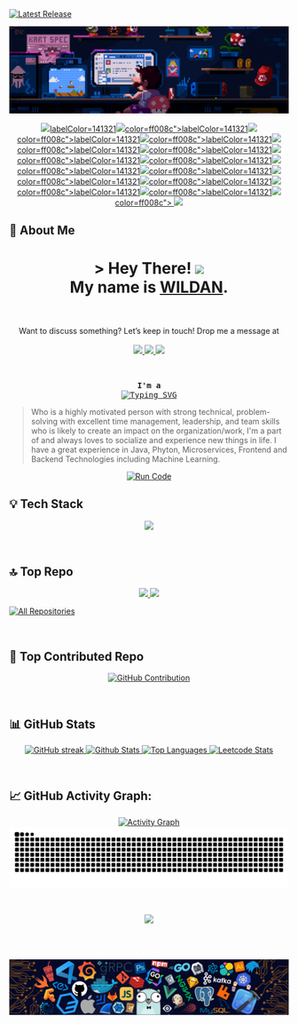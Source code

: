 <a href="https://github.com/Wildanae123/Wildanae123/releases" target="_blank">
  <img src="https://img.shields.io/github/v/release/Wildanae123/Wildanae123?style=for-the-badge&label=Latest%20Release&labelColor=141321&color=ff008c" alt="Latest Release" />
</a>

![alt text](Mario-Bross-Banner.gif)
<p align="center">
  <a href="https://github.com/Wildanae123" target="_blank">
    <img src="https://img.shields.io/badge/visitors-460-ff008c?style=for-the-badge<img src="https://img.shields.io/badge/visitors-461-ff008c?style=for-the-badge<img src="https://img.shields.io/badge/visitors-462-ff008c?style=for-the-badge<img src="https://img.shields.io/badge/visitors-463-ff008c?style=for-the-badge<img src="https://img.shields.io/badge/visitors-464-ff008c?style=for-the-badge<img src="https://img.shields.io/badge/visitors-465-ff008c?style=for-the-badge<img src="https://img.shields.io/badge/visitors-466-ff008c?style=for-the-badge<img src="https://img.shields.io/badge/visitors-467-ff008c?style=for-the-badge<img src="https://img.shields.io/badge/visitors-468-ff008c?style=for-the-badge<img src="https://img.shields.io/badge/visitors-469-ff008c?style=for-the-badge<img src="https://img.shields.io/badge/visitors-470-ff008c?style=for-the-badge<img src="https://img.shields.io/badge/visitors-471-ff008c?style=for-the-badge<img src="https://img.shields.io/badge/visitors-472-ff008c?style=for-the-badge<img src="https://img.shields.io/badge/visitors-473-ff008c?style=for-the-badge<img src="https://img.shields.io/badge/visitors-0-ff008c?style=for-the-badge&labelColor=141321&color=ff008c">labelColor=141321<img src="https://img.shields.io/badge/visitors-0-ff008c?style=for-the-badge&labelColor=141321&color=ff008c">color=ff008c">labelColor=141321<img src="https://img.shields.io/badge/visitors-0-ff008c?style=for-the-badge&labelColor=141321&color=ff008c">color=ff008c">labelColor=141321<img src="https://img.shields.io/badge/visitors-0-ff008c?style=for-the-badge&labelColor=141321&color=ff008c">color=ff008c">labelColor=141321<img src="https://img.shields.io/badge/visitors-0-ff008c?style=for-the-badge&labelColor=141321&color=ff008c">color=ff008c">labelColor=141321<img src="https://img.shields.io/badge/visitors-0-ff008c?style=for-the-badge&labelColor=141321&color=ff008c">color=ff008c">labelColor=141321<img src="https://img.shields.io/badge/visitors-0-ff008c?style=for-the-badge&labelColor=141321&color=ff008c">color=ff008c">labelColor=141321<img src="https://img.shields.io/badge/visitors-0-ff008c?style=for-the-badge&labelColor=141321&color=ff008c">color=ff008c">labelColor=141321<img src="https://img.shields.io/badge/visitors-0-ff008c?style=for-the-badge&labelColor=141321&color=ff008c">color=ff008c">labelColor=141321<img src="https://img.shields.io/badge/visitors-0-ff008c?style=for-the-badge&labelColor=141321&color=ff008c">color=ff008c">labelColor=141321<img src="https://img.shields.io/badge/visitors-0-ff008c?style=for-the-badge&labelColor=141321&color=ff008c">color=ff008c">labelColor=141321<img src="https://img.shields.io/badge/visitors-0-ff008c?style=for-the-badge&labelColor=141321&color=ff008c">color=ff008c">labelColor=141321<img src="https://img.shields.io/badge/visitors-0-ff008c?style=for-the-badge&labelColor=141321&color=ff008c">color=ff008c">labelColor=141321<img src="https://img.shields.io/badge/visitors-0-ff008c?style=for-the-badge&labelColor=141321&color=ff008c">color=ff008c">labelColor=141321<img src="https://img.shields.io/badge/visitors-0-ff008c?style=for-the-badge&labelColor=141321&color=ff008c">color=ff008c">
  </a>
  <a href="https://github.com/Wildanae123?tab=followers" target="_blank">
    <img src="https://img.shields.io/github/followers/Wildanae123?label=Followers&style=for-the-badge&labelColor=141321&color=ff008c">
  </a>
</p>

## 🧑 About Me

<h1 align="center">
  &gt; Hey There! 
  <img src="https://media.giphy.com/media/hvRJCLFzcasrR4ia7z/giphy.gif" width="30px">
  <br/>
  My name is <b><ins>WILDAN</ins></b>.
  <br/>
  <br/>
</h1>

<p align="center">
Want to discuss something? Let’s keep in touch! Drop me a message at
  <br>
  <br>
  <a href="https://www.linkedin.com/in/wildan-andika-permana/" target="_blank">
    <img src="https://custom-icon-badges.demolab.com/badge/LinkedIn-0A66C2?style=for-the-badge&logo=linkedin-white&labelColor=141321&color=141321">
  </a>
  
  <a href="https://www.instagram.com/willldanae/" target="_blank">
    <img src="https://img.shields.io/badge/Instagram-fe4164?style=for-the-badge&logo=instagram&labelColor=141321&color=141321">
  </a>
  <a href="https://www.facebook.com/willldanae/" target="_blank">
    <img src="https://img.shields.io/badge/Facebook-20BEFF?style=for-the-badge&logo=facebook&labelColor=141321&color=141321">
  </a>
</p>
<br/>

<p align="center">
  <samp>
    <b>I'm a</b>
    <br/>
    <a href="https://git.io/typing-svg">
      <img src="https://readme-typing-svg.demolab.com?font=Laila&pause=1000&color=FF008C&center=true&vCenter=true&random=true&width=435&lines=Information+technology+support;Software+Developer;Programmer" alt="Typing SVG" />
    </a>
  </samp>
</p>


> Who is a highly motivated person with strong technical, problem-solving with excellent time management, leadership, and team skills who is likely to create an impact on the organization/work, I'm a part of and always loves to socialize and experience new things in life. I have a great experience in Java, Phyton, Microservices, Frontend and Backend Technologies including Machine Learning.

<p align="center">
  <a href="https://replit.com/@wildanaedev/MyProfile?v=1" target="_blank">
    <img src="https://img.shields.io/badge/Run%20My%20Code-ff008c?style=for-the-badge&labelColor=141321&color=ff008c&logo=python&logoColor=ff008c" alt="Run Code">
  </a>
</p>

## 💡 Tech Stack

<p align="center">
  <a href="https://skillicons.dev">
    <img src="https://skillicons.dev/icons?i=javascript,python,react,nodejs,tensorflow,mongodb,mysql,grafana,linux,aws,docker,kubernetes,figma&theme=dark&perline=5" />
  </a>
</p>
<br/>

## 🔝 Top Repo

<p align="center">
  <a href="https://github.com/Wildanae123/Proyek-Todo-Apps">
    <img src="https://github-readme-stats.vercel.app/api/pin/?username=Wildanae123&repo=Proyek-Todo-Apps&border_color=ee3e86&bg_color=141321&title_color=ee3e86&text_color=8bcecc&icon_color=7F3FBF" />
  </a>
  <a href="https://github.com/Wildanae123/Implementasi-Web-Storage">
    <img src="https://github-readme-stats.vercel.app/api/pin/?username=Wildanae123&repo=Implementasi-Web-Storage&border_color=ee3e86&bg_color=141321&title_color=ee3e86&text_color=8bcecc&icon_color=7F3FBF" />
  </a>
</p>
<p align="left">
  <a href="https://github.com/Wildanae123?tab=repositories" target="_blank"><img alt="All Repositories" title="All Repositories" src="https://custom-icon-badges.demolab.com/badge/-All%20Repositories-2962FF?style=for-the-badge&logoColor=ff008c&logo=fork&labelColor=141321&color=141321" /></a>
</p>
<br/>

## 👑 Top Contributed Repo

<p align="center">
  <a href="https://github.com/Wildanae123">
    <img src="https://github-profile-summary-cards.vercel.app/api/cards/profile-details?username=Wildanae123&theme=radical" alt="GitHub Contribution"/>
  </a>
</p>
<br/>

## 📊 GitHub Stats

<p align="center">
  <a href="https://github.com/Wildanae123">
    <img src="https://github-readme-streak-stats.herokuapp.com/?user=Wildanae123&theme=radical&border=ee3e86&background=141321&date_format=j%20M%5B%20Y%5D&order=3" alt="GitHub streak"/>
  </a>
  <a href="https://github.com/Wildanae123">
    <img src="https://denvercoder1-github-readme-stats.vercel.app/api?username=Wildanae123&show_icons=true&count_private=true&theme=radical&border_color=ee3e86&bg_color=141321&title_color=EE3E86&icon_color=F4D546" alt="Github Stats"/>
  </a>
  <a href="https://github.com/Wildanae123">
    <img src="https://denvercoder1-github-readme-stats.vercel.app/api/top-langs/?username=Wildanae123&langs_count=10&layout=compact&theme=radical&border_color=EE3E86&bg_color=141321&title_color=EE3E86&icon_color=F8D866" height="160px" width="49%" alt="Top Languages"/>
  </a>
  <a href="https://leetcode.com/Wildanae/">
    <img src="https://leetcode-stats.vercel.app/api?username=Wildanae&theme=Dark" alt="Leetcode Stats"/>
  </a>
</p>
<br/>

## 📈 GitHub Activity Graph:

<p align="center">
  <a href="https://github.com/Wildanae123">
    <img src="https://github-readme-activity-graph.vercel.app/graph?username=Wildanae123&radius=10&theme=dracula&area=true&order=5&custom_title=Wildanae123%20GitHub%20Activity%20Graph&bg_color=141321&color=8bcecc&title_color=ee3e86&line=ee3e86&point=8bcecc&area_color=ee3e86" alt="Activity Graph"/>
  </a>
  <picture>
    <source media="(prefers-color-scheme: dark)" srcset="https://raw.githubusercontent.com/Wildanae123/Wildanae123/output/snake-dark.svg" />
    <source media="(prefers-color-scheme: light)" srcset="https://raw.githubusercontent.com/Wildanae123/Wildanae123/output/snake.svg" />
    <img alt="Snake animation" src="https://raw.githubusercontent.com/Wildanae123/Wildanae123/output/snake.svg" />
  </picture>
</p>
<br/>

<p align="center">
  <img src="https://readme-daily-quotes.vercel.app/api?category=programming&type=horizontal&theme=radical&border_width=3&border_radius=20&border_color=ff008c&font=merienda">
</p>
<br/>
<br/>

![alt text](AWS-Techstack-Banner.png)